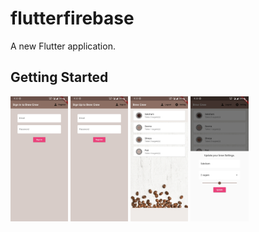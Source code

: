 # flutterfirebase

A new Flutter application.

## Getting Started
<img src="s1.jpg" widt="200" height="200">
<img src="s2.jpg" widt="200" height="200">
<img src="s3.jpg" widt="200" height="200">
<img src="s4.jpg" widt="200" height="200">